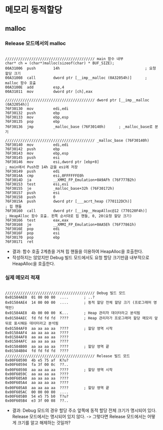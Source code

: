 # 메모리 동적할당
## malloc
### Release 모드에서의 malloc
<pre><code>
///////////////////////////////////////// main 함수 내부
char* ch = (char*)malloc(sizeof(char) * BUF_SIZE);
00A31006  push        14h  										; 요청 할당 크기 
00A31008  call        dword ptr [__imp__malloc (0A32054h)]  	; malloc 함수 호출
00A3100E  add         esp,4  
00A31011  mov         dword ptr [ch],eax  

///////////////////////////////////////// dword ptr [__imp__malloc (0A32054h)]
76F30130  mov         edi,edi  
76F30132  push        ebp  
76F30133  mov         ebp,esp  
76F30135  pop         ebp  
76F30136  jmp         _malloc_base (76F30140h)  	; _malloc_base로 분기

///////////////////////////////////////// _malloc_base (76F30140h)
76F30140  mov         edi,edi  
76F30142  push        ebp  
76F30143  mov         ebp,esp  
76F30145  push        esi  
76F30146  mov         esi,dword ptr [ebp+8]  							; main에서 Push한 14h 값을 esi에 저장
76F30149  push        edi  
76F3014A  cmp         esi,0FFFFFFE0h  
76F3014D  ja          __XMMI_FP_Emulation+0A9AFh (76F777B2h)  
76F30153  test        esi,esi  
76F30155  je          _malloc_base+32h (76F30172h)  
76F30157  push        esi  
76F30158  push        0  
76F3015A  push        dword ptr [___acrt_heap (770112DCh)]  			; 힙 핸들
76F30160  call        dword ptr [__imp__HeapAlloc@12 (770120F4h)]  		; HeapAlloc 함수 호출. 왼쪽 순서대로 힙 핸들, 0, 20(요청 할당 크기)
76F30166  test        eax,eax  
76F30168  je          __XMMI_FP_Emulation+0AA5Eh (76F77861h)  
76F3016E  pop         edi  
76F3016F  pop         esi  
76F30170  pop         ebp  
76F30171  ret  
</code></pre>
* 결과: 함수 호출 2계층을 거쳐 힙 핸들을 이용하여 HeapAlloc을 호출한다.
* 작성하지는 않았지만 Debug 빌드 모드에서도 요청 할당 크기만큼 내부적으로 HeapAlloc을 호출한다.
### 실제 메모리 적재
<pre><code>
///////////////////////////////////////// Debug 빌드 모드
0x01584AE0  01 00 00 00  ....		; ..?
0x01584AE4  14 00 00 00  ....		; 동적 할당 전체 할당 크기 (프로그래머 영역만)
0x01584AE8  4b 00 00 00  K...		; Heap 관리자 데이터라고 분석됨
0x01584AEC  fd fd fd fd  ????		; Heap 관리자가 프로그래머 할당 메모리 앞뒤로 표시해둔 데이터라고 분석됨
0x01584AF0  aa aa aa aa  ????		; 할당 영역 시작
0x01584AF4  aa aa aa aa  ????
0x01584AF8  aa aa aa aa  ????
0x01584AFC  aa aa aa aa  ????
0x01584B00  aa aa aa aa  ????		; 할당 영역 끝
0x01584B04  fd fd fd fd  ????		
///////////////////////////////////////// Release 빌드 모드
0x00F60590  4b e5 75 af  K?u?
0x00F60594  fa 3f 00 0c  ??..
0x00F60598  aa aa aa aa  ????		; 할당 영역 시작
0x00F6059C  aa aa aa aa  ????
0x00F605A0  aa aa aa aa  ????
0x00F605A4  aa aa aa aa  ????
0x00F605A8  aa aa aa aa  ????		; 할당 영역 끝
0x00F605AC  00 00 00 00  ....
0x00F605B0  54 e5 75 b0  T?u?
0x00F605B4  e3 3f 00 08  ??..
</code></pre>
* 결과: Debug 모드의 경우 할당 주소 앞쪽에 동적 할당 전체 크기가 명시되어 있다. Release 모드에서는 명시되어 있지 않다. -> 그렇다면 Release 모드에서는 어떻게 크기를 알고 해제하는 것일까?
